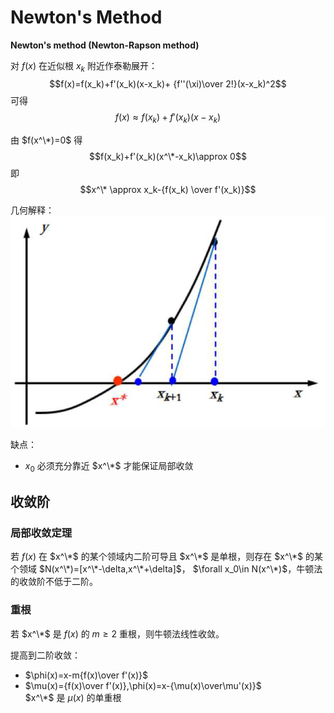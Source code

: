 # Newton's Method
**Newton's method (Newton-Rapson method)**

对 $f(x)$ 在近似根 $x_k$ 附近作泰勒展开：
$$f(x)=f(x_k)+f'(x_k)(x-x_k)+ {f''(\xi)\over 2!}(x-x_k)^2$$
可得
$$f(x)\approx f(x_k)+f'(x_k)(x-x_k)$$

由 $f(x^\*)=0$ 得
$$f(x_k)+f'(x_k)(x^\*-x_k)\approx 0$$
即
$$x^\* \approx x_k-{f(x_k) \over f'(x_k)}$$

几何解释：  
![](images/Newton's-method.png)

缺点：
- $x_0$ 必须充分靠近 $x^\*$ 才能保证局部收敛

## 收敛阶
### 局部收敛定理
若 $f(x)$ 在 $x^\*$ 的某个领域内二阶可导且 $x^\*$ 是单根，则存在 $x^\*$ 的某个领域 $N(x^\*)=[x^\*-\delta,x^\*+\delta]$， $\forall x_0\in N(x^\*)$，牛顿法的收敛阶不低于二阶。

### 重根
若 $x^\*$ 是 $f(x)$ 的 $m\ge2$ 重根，则牛顿法线性收敛。

提高到二阶收敛：
- $\phi(x)=x-m{f(x)\over f'(x)}$
- $\mu(x)={f(x)\over f'(x)},\phi(x)=x-{\mu(x)\over\mu'(x)}$  
  $x^\*$ 是 $\mu(x)$ 的单重根